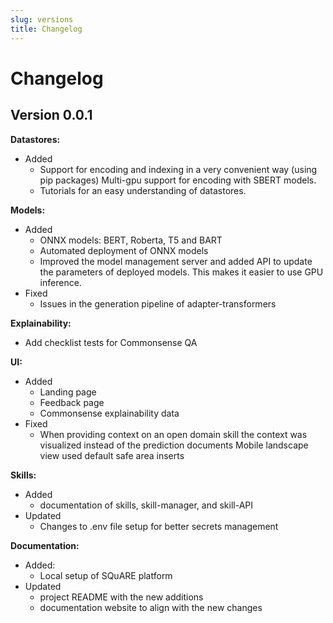 ```yaml
---
slug: versions
title: Changelog
---
```


# Changelog

## Version 0.0.1

**Datastores:**
* Added
    * Support for encoding and indexing in a very convenient way (using pip packages)
    Multi-gpu support for encoding with SBERT models. 
    * Tutorials for an easy understanding of datastores.

**Models:**
* Added 
  * ONNX models: BERT, Roberta, T5 and BART
  * Automated deployment of ONNX models
  * Improved the model management server and added API to update the parameters of deployed models. This makes it easier to use GPU inference.
* Fixed
  * Issues in the generation pipeline of adapter-transformers

**Explainability:**
* Add checklist tests for Commonsense QA

**UI:**
* Added
  * Landing page
  * Feedback page
  * Commonsense explainability data
* Fixed
  * When providing context on an open domain skill the context was visualized instead of the prediction documents
  Mobile landscape view used default safe area inserts


**Skills:**
* Added
  * documentation of skills, skill-manager, and skill-API
* Updated
  * Changes to .env file setup for better secrets management

**Documentation:**
* Added:
  * Local setup of SQuARE platform
* Updated
  * project README with the new additions
  * documentation website to align with the new changes
